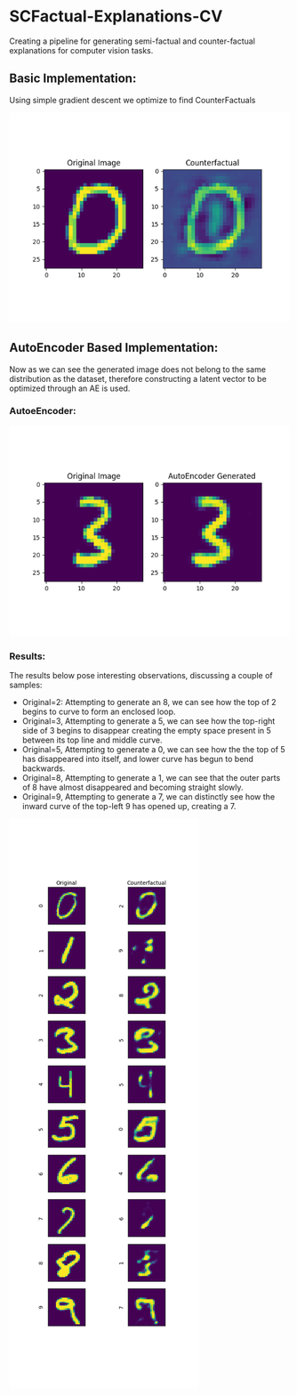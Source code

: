# SCFactual-Explanations-CV
Creating a pipeline for generating semi-factual and counter-factual explanations for computer vision tasks.

## Basic Implementation:

Using simple gradient descent we optimize to find CounterFactuals

![counterfactual](/images/Constructions.png)

## AutoEncoder Based Implementation:

Now as we can see the generated image does not belong to the same distribution as the dataset, therefore constructing a latent vector to be optimized through an AE is used.

### AutoeEncoder:

![ae](/images/ae.png)

### Results:

The results below pose interesting observations, discussing a couple of samples:
* Original=2: Attempting to generate an 8, we can see how the top of 2 begins to curve to form an enclosed loop.
* Original=3, Attempting to generate a 5, we can see how the top-right side of 3 begins to disappear creating the empty space present in 5 between its top line and middle curve.
* Original=5, Attempting to generate a 0, we can see how the the top of 5 has disappeared into itself, and lower curve has begun to bend backwards.
* Original=8, Attempting to generate a 1, we can see that the outer parts of 8 have almost disappeared and becoming straight slowly.
* Original=9, Attempting to generate a 7, we can distinctly see how the inward curve of the top-left 9 has opened up, creating a 7. 

![results-ae](/images/AE_Constructions.png)
